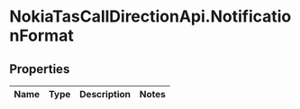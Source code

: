 # NokiaTasCallDirectionApi.NotificationFormat

## Properties
Name | Type | Description | Notes
------------ | ------------- | ------------- | -------------


